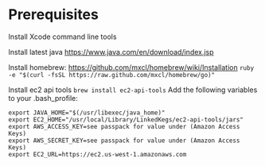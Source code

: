 Prerequisites
===
Install Xcode command line tools

Install latest java
https://www.java.com/en/download/index.jsp

Install homebrew: https://github.com/mxcl/homebrew/wiki/Installation
``ruby -e "$(curl -fsSL https://raw.github.com/mxcl/homebrew/go)"``

Install ec2 api tools
``brew install ec2-api-tools``
Add the following variables to your .bash_profile:

    export JAVA_HOME="$(/usr/libexec/java_home)"
    export EC2_HOME="/usr/local/Library/LinkedKegs/ec2-api-tools/jars"
    export AWS_ACCESS_KEY=see passpack for value under (Amazon Access Keys)
    export AWS_SECRET_KEY=see passpack for value under (Amazon Access Keys)
    export EC2_URL=https://ec2.us-west-1.amazonaws.com





